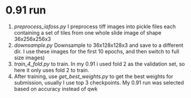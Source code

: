 # 0.91 run

1. <em>preprocess_iafoss.py</em> I preprocess tiff images into pickle files each containing a set of tiles from one whole slide image of shape 36x256x256x3
2. <em> downsample.py</em> Downsample to 36x128x128x3 and save to a different dir. I use these images for the first 10 epochs, and then switch to full size images)
3. <em>train_4_fold.py</em> to train. In my 0.91 i used fold 2 as the validation set, so here it only uses fold 2 to train.
4. After training, use <em>get_best_weights.py</em> to get the best weights for submission, usually I use top 3 checkpoints. My 0.91 run was selected based on accuracy instead of qwk
